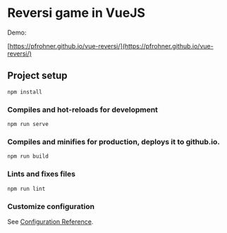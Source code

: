 # Reversi game in VueJS

Demo:

[https://pfrohner.github.io/vue-reversi/](https://pfrohner.github.io/vue-reversi/)

## Project setup
```
npm install
```

### Compiles and hot-reloads for development
```
npm run serve
```

### Compiles and minifies for production, deploys it to github.io.
```
npm run build
```

### Lints and fixes files
```
npm run lint
```

### Customize configuration
See [Configuration Reference](https://cli.vuejs.org/config/).

